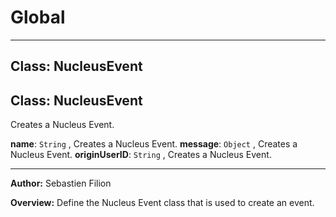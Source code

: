 # Global





* * *

## Class: NucleusEvent



## Class: NucleusEvent
Creates a Nucleus Event.

**name**: `String` , Creates a Nucleus Event.
**message**: `Object` , Creates a Nucleus Event.
**originUserID**: `String` , Creates a Nucleus Event.


* * *



**Author:** Sebastien Filion



**Overview:** Define the Nucleus Event class that is used to create an event.


